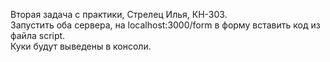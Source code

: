 Вторая задача с практики, Стрелец Илья, КН-303.<br>
Запустить оба сервера, на localhost:3000/form в форму вставить код из файла script.<br>
Куки будут выведены в консоли.
